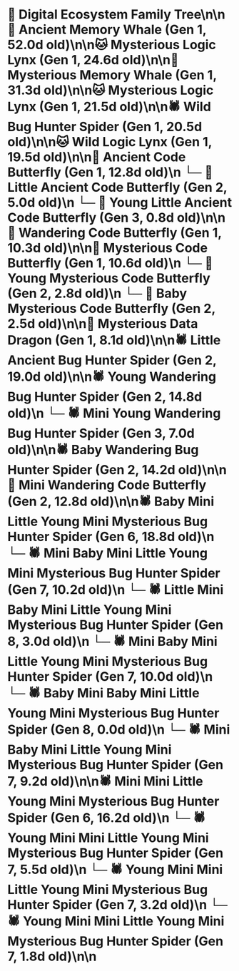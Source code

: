 # 🌳 Digital Ecosystem Family Tree\n\n🐋 Ancient Memory Whale (Gen 1, 52.0d old)\n\n🐱 Mysterious Logic Lynx (Gen 1, 24.6d old)\n\n🐋 Mysterious Memory Whale (Gen 1, 31.3d old)\n\n🐱 Mysterious Logic Lynx (Gen 1, 21.5d old)\n\n🕷️ Wild Bug Hunter Spider (Gen 1, 20.5d old)\n\n🐱 Wild Logic Lynx (Gen 1, 19.5d old)\n\n🦋 Ancient Code Butterfly (Gen 1, 12.8d old)\n  └─ 🦋 Little Ancient Code Butterfly (Gen 2, 5.0d old)\n    └─ 🦋 Young Little Ancient Code Butterfly (Gen 3, 0.8d old)\n\n🦋 Wandering Code Butterfly (Gen 1, 10.3d old)\n\n🦋 Mysterious Code Butterfly (Gen 1, 10.6d old)\n  └─ 🦋 Young Mysterious Code Butterfly (Gen 2, 2.8d old)\n  └─ 🦋 Baby Mysterious Code Butterfly (Gen 2, 2.5d old)\n\n🐉 Mysterious Data Dragon (Gen 1, 8.1d old)\n\n🕷️ Little Ancient Bug Hunter Spider (Gen 2, 19.0d old)\n\n🕷️ Young Wandering Bug Hunter Spider (Gen 2, 14.8d old)\n  └─ 🕷️ Mini Young Wandering Bug Hunter Spider (Gen 3, 7.0d old)\n\n🕷️ Baby Wandering Bug Hunter Spider (Gen 2, 14.2d old)\n\n🦋 Mini Wandering Code Butterfly (Gen 2, 12.8d old)\n\n🕷️ Baby Mini Little Young Mini Mysterious Bug Hunter Spider (Gen 6, 18.8d old)\n  └─ 🕷️ Mini Baby Mini Little Young Mini Mysterious Bug Hunter Spider (Gen 7, 10.2d old)\n    └─ 🕷️ Little Mini Baby Mini Little Young Mini Mysterious Bug Hunter Spider (Gen 8, 3.0d old)\n  └─ 🕷️ Mini Baby Mini Little Young Mini Mysterious Bug Hunter Spider (Gen 7, 10.0d old)\n    └─ 🕷️ Baby Mini Baby Mini Little Young Mini Mysterious Bug Hunter Spider (Gen 8, 0.0d old)\n  └─ 🕷️ Mini Baby Mini Little Young Mini Mysterious Bug Hunter Spider (Gen 7, 9.2d old)\n\n🕷️ Mini Mini Little Young Mini Mysterious Bug Hunter Spider (Gen 6, 16.2d old)\n  └─ 🕷️ Young Mini Mini Little Young Mini Mysterious Bug Hunter Spider (Gen 7, 5.5d old)\n  └─ 🕷️ Young Mini Mini Little Young Mini Mysterious Bug Hunter Spider (Gen 7, 3.2d old)\n  └─ 🕷️ Young Mini Mini Little Young Mini Mysterious Bug Hunter Spider (Gen 7, 1.8d old)\n\n